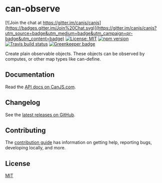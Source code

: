 # can-observe

[![Join the chat at https://gitter.im/canjs/canjs](https://badges.gitter.im/Join%20Chat.svg)](https://gitter.im/canjs/canjs?utm_source=badge&utm_medium=badge&utm_campaign=pr-badge&utm_content=badge)
[![License: MIT](https://img.shields.io/badge/license-MIT-blue.svg)](https://github.com/canjs/can-observe/blob/master/LICENSE)
[![npm version](https://badge.fury.io/js/can-observe.svg)](https://www.npmjs.com/package/can-observe)
[![Travis build status](https://travis-ci.org/canjs/can-observe.svg?branch=master)](https://travis-ci.org/canjs/can-observe)
[![Greenkeeper badge](https://badges.greenkeeper.io/canjs/can-observe.svg)](https://greenkeeper.io/)

Create plain observable objects. These objects can be observed by computes, or other map types like can-define.

## Documentation

Read the [API docs on CanJS.com](https://canjs.com/doc/can-observe.html).

## Changelog

See the [latest releases on GitHub](https://github.com/canjs/can-observe/releases).

## Contributing

The [contribution guide](https://github.com/canjs/can-observe/blob/master/CONTRIBUTING.md) has information on getting help, reporting bugs, developing locally, and more.

## License

[MIT](https://github.com/canjs/can-observe/blob/master/LICENSE)
